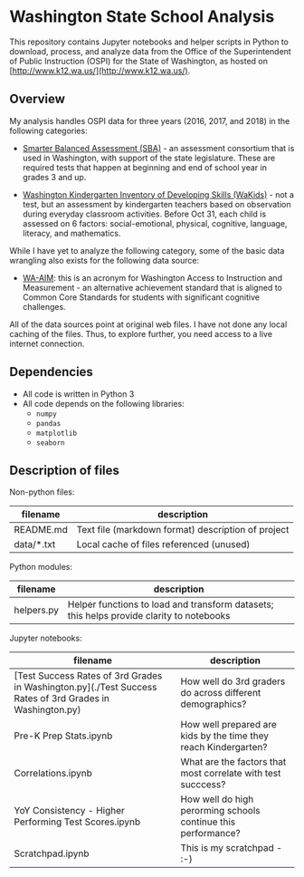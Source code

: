 # Washington State School Analysis

This repository contains Jupyter notebooks and helper scripts in Python to download, process, and analyze
data from the Office of the Superintendent of Public Instruction (OSPI) for the State of Washington, as hosted on [http://www.k12.wa.us/](http://www.k12.wa.us/).

## Overview

My analysis handles OSPI data for three years (2016, 2017, and 2018) in the following categories:

- [Smarter Balanced Assessment (SBA)](http://www.k12.wa.us/smarter/) - an assessment consortium that is used in Washington, with support of the state legislature. These are required tests that happen at beginning and end of school year in grades 3 and up.

- [Washington Kindergarten Inventory of Developing Skills (WaKids)](http://www.k12.wa.us/WaKIDS/Assessment/default.aspx) - not a test, but an assessment by kindergarten teachers based on observation during everyday classroom activities. Before Oct 31, each child is assessed on 6 factors: social-emotional, physical, cognitive, language, literacy, and mathematics.

While I have yet to analyze the following category, some of the basic data wrangling also exists for the following data source:

- [WA-AIM](http://www.k12.wa.us/assessment/WA-AIM/default.aspx): this is an acronym for Washington Access to Instruction and Measurement - an alternative achievement standard that is aligned to Common Core Standards for students with significant cognitive challenges.

All of the data sources point at original web files. I have not done any local caching of the files. Thus, to explore further, you need access to a live internet connection.

## Dependencies

- All code is written in Python 3
- All code depends on the following libraries:
  - `numpy`
  - `pandas`
  - `matplotlib`
  - `seaborn`

## Description of files

Non-python files:

| filename | description |
|----------|-------------|
| README.md| Text file (markdown format) description of project |
| data/*.txt | Local cache of files referenced (unused) |

Python modules:

| filename | description |
|----------|-------------|
| helpers.py | Helper functions to load and transform datasets; this helps provide clarity to notebooks |

Jupyter notebooks:

| filename | description |
|----------|-------------|
| [Test Success Rates of 3rd Grades in Washington.py](./Test Success Rates of 3rd Grades in Washington.py) | How well do 3rd graders do across different demographics? |
| Pre-K Prep Stats.ipynb | How well prepared are kids by the time they reach Kindergarten? |
| Correlations.ipynb | What are the factors that most correlate with test succcess? |
| YoY Consistency - Higher Performing Test Scores.ipynb | How well do high perorming schools continue this performance? |
| Scratchpad.ipynb | This is my scratchpad - :-) |
